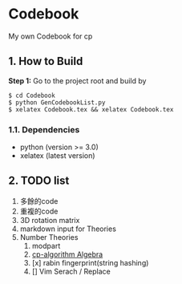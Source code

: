 # Codebook
My own Codebook for cp

## 1. How to Build
**Step 1:** Go to the project root and build by
~~~
$ cd Codebook
$ python GenCodebookList.py
$ xelatex Codebook.tex && xelatex Codebook.tex
~~~

### 1.1. Dependencies

* python (version >= 3.0)
* xelatex (latest version)

## 2. TODO list

1. 多餘的code
2. 重複的code
3. 3D rotation matrix
4. markdown input for Theories
5. Number Theories
	1. modpart
	2. [cp-algorithm Algebra](https://cp-algorithms.com/algebra/binary-exp.html)
	3. [x] rabin fingerprint(string hashing)
	4. [] Vim Serach / Replace
##### 
